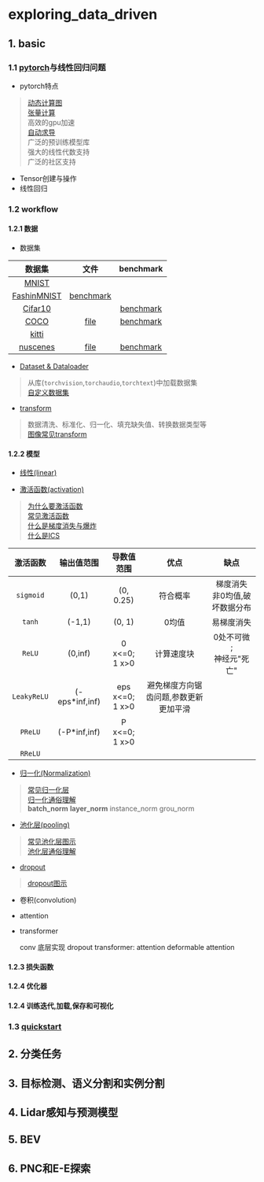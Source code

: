 # exploring_data_driven
## 1. basic
### 1.1 [pytorch](https://yiyan.baidu.com/share/REMpDKUfCt)与线性回归问题
- pytorch特点
> [动态计算图](https://zhuanlan.zhihu.com/p/598760275)<br>
> [张量计算](https://blog.csdn.net/qq_42681787/article/details/129323096) <br>
>高效的gpu加速 <br>
> [自动求导](https://blog.csdn.net/Xixo0628/article/details/112669929?spm=1001.2014.3001.5502) <br> 广泛的预训练模型库 <br> 强大的线性代数支持<br> 广泛的社区支持
- Tensor创建与操作
- 线性回归
### 1.2 workflow
#### 1.2.1 数据
- 数据集

|                               数据集                               |                                        文件                                        |                                   benchmark                                  |
|:---------------------------------------------------------------:|:--------------------------------------------------------------------------------:|:----------------------------------------------------------------------------:|
|           [MNIST](http://yann.lecun.com/exdb/mnist/)            |                                                                                  |                                                                              |
| [FashinMNIST](https://github.com/zalandoresearch/fashion-mnist) |[benchmark](https://paperswithcode.com/sota/image-classification-on-fashion-mnist)|                                                                              |
|     [Cifar10](https://www.cs.toronto.edu/~kriz/cifar.html)      |                                                                                  |[benchmark](https://paperswithcode.com/sota/image-classification-on-cifar-10) |
|          [COCO](https://cocodataset.org/#format-data)           |[file](/home/renjie/renjie_ws/dataset/COCO2017)|[benchmark](https://paperswithcode.com/sota/object-detection-on-coco)|
|                          [kitti](https://paperswithcode.com/dataset/kitti)                                       |||
|[nuscenes](https://www.nuscenes.org/) |[file](/home/renjie/renjie_ws/dataset/nuscenes/data/v1.0-mini)|[benchmark](https://paperswithcode.com/sota/3d-object-detection-on-nuscenes-camera-only)|

- [Dataset & Dataloader](https://yiyan.baidu.com/share/CBuUUXkDTU)
> 从库(`torchvision`,`torchaudio`,`torchtext`)中加载数据集<br>
> [自定义数据集](https://blog.csdn.net/qianbin3200896/article/details/119832583?spm=1001.2014.3001.5501#t9)<br>

- [transform](https://pytorch.org/tutorials/beginner/basics/transforms_tutorial.html)
> 数据清洗、标准化、归一化、填充缺失值、转换数据类型等<br>
> [图像常见transform](https://pytorch.org/vision/stable/transforms.html)

#### 1.2.2 模型
- [线性(linear)](https://pytorch.org/docs/stable/generated/torch.nn.Linear.html#torch.nn.Linear)

- [激活函数(activation)](https://pytorch.org/docs/stable/nn.html#non-linear-activations-weighted-sum-nonlinearity)
> [为什么要激活函数]( https://yiyan.baidu.com/share/ZCqwR1fAGj )<br>
> [常见激活函数](https://zhuanlan.zhihu.com/p/352668984)<br>
> [什么是梯度消失与爆炸](https://zhuanlan.zhihu.com/p/483651927)<br>
> [什么是ICS](https://yiyan.baidu.com/share/GHpggdsBEy )

|    激活函数     |     输出值范围      |        导数值范围        |         优点          |          缺点          |
|:-----------:|:--------------:|:-------------------:|:-------------------:|:--------------------:|
|  `sigmoid`  |     (0,1)      |      (0, 0.25)      |        符合概率         | 梯度消失<br> 非0均值,破坏数据分布 |
|   `tanh`    |     (-1,1)     |       (0, 1)        |         0均值         |        易梯度消失         |
|   `ReLU`    |    (0,inf)     |  0 x<=0;<br> 1 x>0  |      计算速度块<br>      |  0处不可微 ;<br>神经元"死亡"  |
| `LeakyReLU` | (-eps*inf,inf) | eps x<=0;<br> 1 x>0 | 避免梯度方向锯齿问题,参数更新更加平滑 |                      |
|   `PReLU`   |  (-P*inf,inf)  |  P x<=0;<br> 1 x>0  |                     |                      |
|   `RReLU`   |  |  |  |                      |


- [归一化(Normalization)](https://pytorch.org/docs/stable/nn.html#normalization-layers)
> [常见归一化层](https://blog.csdn.net/weixin_43570470/article/details/124043037)<br>
> [归一化通俗理解]( https://yiyan.baidu.com/share/IybijX30zX) <br>
> **batch_norm**  **layer_norm** instance_norm grou_norm
- [池化层(pooling)](https://pytorch.org/docs/stable/nn.html#pooling-layers)
> [常见池化层图示](https://zhuanlan.zhihu.com/p/77040467)<br>
> [池化层通俗理解]( https://yiyan.baidu.com/share/9GywU6CZXG)

- [dropout](https://pytorch.org/docs/stable/generated/torch.nn.Dropout.html#torch.nn.Dropout)
> [dropout图示](https://zhuanlan.zhihu.com/p/390990848?utm_id=0)
> 

- 卷积(convolution)
- attention
- transformer

    conv 底层实现
    dropout
    transformer:
        attention
        deformable attention


#### 1.2.3 损失函数

#### 1.2.4 优化器

#### 1.2.4 训练迭代,加载,保存和可视化

### 1.3 [quickstart](https://pytorch.org/tutorials/beginner/basics/quickstart_tutorial.html)

## 2. 分类任务
## 3. 目标检测、语义分割和实例分割
## 4. Lidar感知与预测模型
## 5. BEV
## 6. PNC和E-E探索